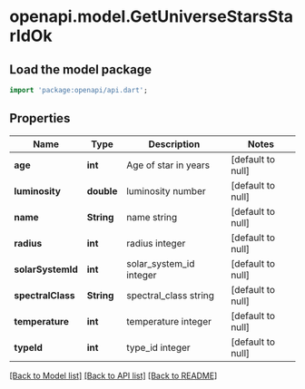 # openapi.model.GetUniverseStarsStarIdOk

## Load the model package
```dart
import 'package:openapi/api.dart';
```

## Properties
Name | Type | Description | Notes
------------ | ------------- | ------------- | -------------
**age** | **int** | Age of star in years | [default to null]
**luminosity** | **double** | luminosity number | [default to null]
**name** | **String** | name string | [default to null]
**radius** | **int** | radius integer | [default to null]
**solarSystemId** | **int** | solar_system_id integer | [default to null]
**spectralClass** | **String** | spectral_class string | [default to null]
**temperature** | **int** | temperature integer | [default to null]
**typeId** | **int** | type_id integer | [default to null]

[[Back to Model list]](../README.md#documentation-for-models) [[Back to API list]](../README.md#documentation-for-api-endpoints) [[Back to README]](../README.md)


